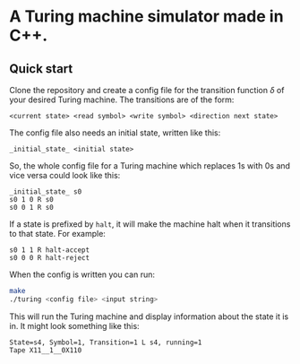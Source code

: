 # A Turing machine simulator made in C++.

## Quick start
Clone the repository and create a config file for the transition function $\delta$ of your desired Turing machine.
The transitions are of the form:

```
<current state> <read symbol> <write symbol> <direction next state>
```
The config file also needs an initial state, written like this:

```
_initial_state_ <initial state>
```

So, the whole config file for a Turing machine which replaces 1s with 0s and vice versa could look like this:

```
_initial_state_ s0
s0 1 0 R s0
s0 0 1 R s0
```
If a state is prefixed by `halt`, it will make the machine halt when it transitions to that state. For example:

```
s0 1 1 R halt-accept
s0 0 0 R halt-reject
```

When the config is written you can run:

```zsh
make
./turing <config file> <input string>
```

This will run the Turing machine and display information about the state it is in. It might look something like this:

```
State=s4, Symbol=1, Transition=1 L s4, running=1
Tape X11̲̲1̲̲0X110
```

